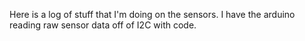 Here is a log of stuff that I'm doing on the sensors. I have the arduino reading raw sensor data off of I2C with code. 